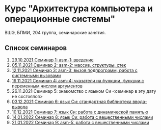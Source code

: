 # Курс "Архитектура компьютера и операционные системы"

ВШЭ, БПМИ, 204 группа, семинарские занятия.

## Список семинаров

1. [29.10.2021 Семинар 1: asm-1: введение](sem01/)
2. [05.11.2021 Семинар 2: asm-2: массив, структуры, стек](sem02/)
3. [12.11.2021 Семинар 3: asm-3: вызов подпрограмм, работа с системными вызовами](sem03/)
4. [19.11.2021 Семинар 4: asm-4: указатели на функции, функции с переменным числом аргументов](sem04/)
5. 26.11.2021 Семинар 5: знакомство с языком Си <семинар в эту дату не состоялся>
6. [03.12.2021 Семинар 6: язык Си: стандартная библиотека ввода-вывода](sem06/)
7. [10.12.2021 Семинар 7: язык Си: работа с динамической памятью](sem07/)
8. [14.01.2022 Семинар 8: язык Си: работа с вещественными числами](sem08/)
9. [21.01.2022 Семинар 9: asm-5: работа с вещественными числами](sem09/)
